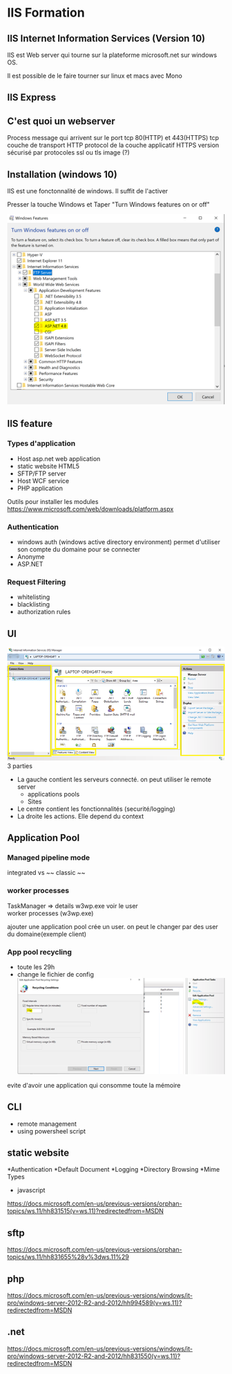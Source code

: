 # IIS Formation

## IIS Internet Information Services (Version 10)
IIS est Web server qui tourne sur la plateforme microsoft.net sur windows OS.

Il est possible de le faire tourner sur linux et macs avec Mono 

## IIS Express


## C'est quoi un webserver
Process message qui arrivent sur le port tcp 80(HTTP) et 443(HTTPS)
tcp couche de transport
HTTP protocol de la couche applicatif 
HTTPS version sécurisé par protocoles ssl ou tls
image (?)

## Installation (windows 10)
IIS est une fonctonnalité de windows. Il suffit de l'activer

Presser la touche Windows et Taper "Turn Windows features on or off"

![alt text](https://github.com/benh009/IISFormation/blob/master/Capture.PNG "Logo Title Text 1")


## IIS feature
### Types d'application
* Host asp.net web application 
* static website HTML5
* SFTP/FTP server 
* Host WCF service
* PHP application

Outils pour installer les modules https://www.microsoft.com/web/downloads/platform.aspx

### Authentication
* windows auth (windows active directory environment) permet d'utiliser son compte du domaine pour se connecter
* Anonyme 
* ASP.NET

### Request Filtering
* whitelisting 
* blacklisting 
* authorization  rules

## UI 
![alt text](https://github.com/benh009/IISFormation/blob/master/iis-web-server-iis-manager-18346.png "Logo Title Text 1")
3 parties
* La gauche contient les serveurs connecté. on peut utiliser le remote server 
    * applications pools
    * Sites
* Le centre contient les fonctionnalités (securité/logging)
* La droite les actions. Elle depend du context

## Application Pool

### Managed pipeline mode
integrated vs ~~ classic ~~

### worker processes
TaskManager => details w3wp.exe voir le user  
worker processes (w3wp.exe) 

ajouter une application pool crée un user. on peut le changer par des user du domaine(exemple client)

### App pool recycling 

* toute les 29h 
* change le fichier de config
![alt text](https://github.com/benh009/IISFormation/blob/master/Capture2.PNG "Logo Title Text 1")


evite d'avoir une application qui consomme toute la mémoire
## CLI 
* remote management
* using powersheel script


## static website
*Authentication 
*Default Document 
*Logging
*Directory Browsing
*Mime Types

+ javascript

https://docs.microsoft.com/en-us/previous-versions/orphan-topics/ws.11/hh831515(v=ws.11)?redirectedfrom=MSDN

## sftp 
https://docs.microsoft.com/en-us/previous-versions/orphan-topics/ws.11/hh831655%28v%3dws.11%29

## php 

https://docs.microsoft.com/en-us/previous-versions/windows/it-pro/windows-server-2012-R2-and-2012/hh994589(v=ws.11)?redirectedfrom=MSDN

## .net 
https://docs.microsoft.com/en-us/previous-versions/windows/it-pro/windows-server-2012-R2-and-2012/hh831550(v=ws.11)?redirectedfrom=MSDN
